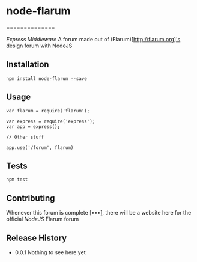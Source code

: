 # node-flarum
==============

*Express Middleware*
A forum made out of (Flarum)[http://flarum.org]'s design forum with NodeJS

## Installation

	npm install node-flarum --save


## Usage

	var flarum = require('flarum');

	var express = require('express');
	var app = express();

	// Other stuff

	app.use('/forum', flarum)


## Tests

	npm test


## Contributing

Whenever this forum is complete [•••], there will be a website here for the official *NodeJS* Flarum forum


## Release History

* 0.0.1 Nothing to see here yet
